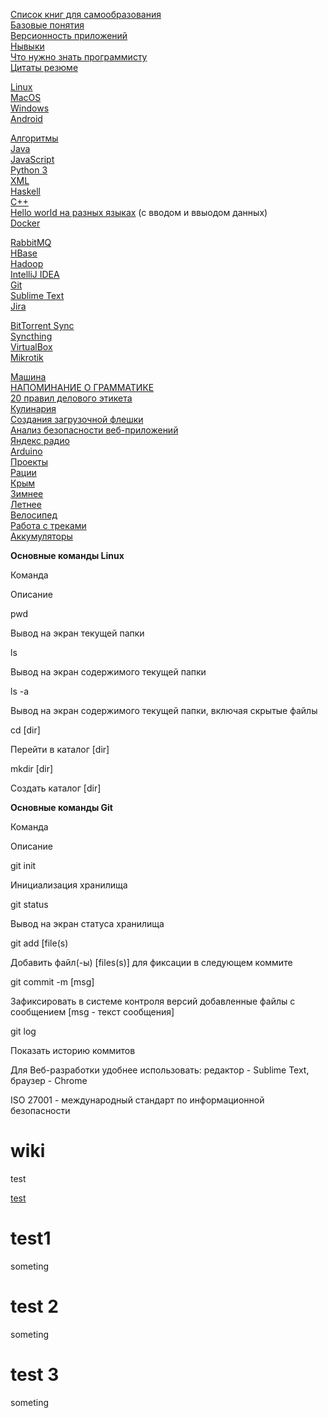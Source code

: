 
[Список книг для самообразования](other/spisok-knig-dla-samoobrazovania.md)  
[Базовые понятия](other/bazovye-ponatia.md)  
[Версионность приложений](other/versionnost-prilozenij.md)  
[Нывыки](other/nyvyki.md)  
[Что нужно знать программисту](other/cto-nuzno-znat-programmistu.md)  
[Цитаты резюме](other/citaty-rezume.md)

[Linux](linux.md)  
[MacOS](macos.md)  
[Windows](windows.md)  
[Android](android.md)

[Алгоритмы](/web/20211129205615/http://wiki.n5g.ru/algoritmy)  
[Java](/web/20211129205615/http://wiki.n5g.ru/java)  
[JavaScript](/web/20211129205615/http://wiki.n5g.ru/javascript)  
[Python 3](/web/20211129205615/http://wiki.n5g.ru/python-3)  
[XML](/web/20211129205615/http://wiki.n5g.ru/xml)  
[Haskell](/web/20211129205615/http://wiki.n5g.ru/haskell)  
[C++](/web/20211129205615/http://wiki.n5g.ru/c)  
[Hello world на разных языках](/web/20211129205615/http://wiki.n5g.ru/hello-world-na-raznyh-azykah) (с вводом и ввыодом данных)  
[Docker](/web/20211129205615/http://wiki.n5g.ru/docker)

[RabbitMQ](/web/20211129205615/http://wiki.n5g.ru/rabbitmq)  
[HBase](/web/20211129205615/http://wiki.n5g.ru/hbase)  
[Hadoop](/web/20211129205615/http://wiki.n5g.ru/hadoop)  
[IntelliJ IDEA](/web/20211129205615/http://wiki.n5g.ru/idea)  
[Git](/web/20211129205615/http://wiki.n5g.ru/git)  
[Sublime Text](/web/20211129205615/http://wiki.n5g.ru/sublime-text)  
[Jira](/web/20211129205615/http://wiki.n5g.ru/jira)

[BitTorrent Sync](/web/20211129205615/http://wiki.n5g.ru/bittorrent-sync)  
[Syncthing](/web/20211129205615/http://wiki.n5g.ru/syncthing)  
[VirtualBox](/web/20211129205615/http://wiki.n5g.ru/virtualbox)  
[Mikrotik](/web/20211129205615/http://wiki.n5g.ru/mikrotik)

[Машина](/web/20211129205615/http://wiki.n5g.ru/masina)  
[НАПОМИНАНИЕ О ГРАММАТИКЕ](/web/20211129205615/http://wiki.n5g.ru/napominanie-o-grammatike)  
[20 правил делового этикета](other/20-pravil-delovogo-etiketa.md)  
[Кулинария](/web/20211129205615/http://wiki.n5g.ru/kulinaria)  
[Создания загрузочной флешки](/web/20211129205615/http://wiki.n5g.ru/sozdania-zagruzocnoj-fleski)  
[Анализ безопасности веб-приложений](/web/20211129205615/http://wiki.n5g.ru/analiz-bezopasnosti-veb-prilozenij)  
[Яндекс радио](/web/20211129205615/http://wiki.n5g.ru/andeks-radio)  
[Arduino](/web/20211129205615/http://wiki.n5g.ru/arduino)  
[Проекты](/web/20211129205615/http://wiki.n5g.ru/proekty)  
[Рации](/web/20211129205615/http://wiki.n5g.ru/racii)  
[Крым](/web/20211129205615/http://wiki.n5g.ru/krym)  
[Зимнее](/web/20211129205615/http://wiki.n5g.ru/zimnee)  
[Летнее](/web/20211129205615/http://wiki.n5g.ru/letnee)  
[Велосипед](/web/20211129205615/http://wiki.n5g.ru/bike)  
[Работа с треками](/web/20211129205615/http://wiki.n5g.ru/rabota-s-trekami)  
[Аккумуляторы](/web/20211129205615/http://wiki.n5g.ru/akkumulatory)

**Основные команды Linux**  

Команда

Описание

pwd

Вывод на экран текущей папки

ls

Вывод на экран содержимого текущей папки

ls -a

Вывод на экран содержимого текущей папки, включая скрытые файлы

cd \[dir\]

Перейти в каталог \[dir\]

mkdir \[dir\]

Создать каталог \[dir\]

**Основные команды Git**  

Команда

Описание

git init

Инициализация хранилища

git status

Вывод на экран статуса хранилища

git add \[file(s)

Добавить файл(-ы) \[files(s)\] для фиксации в следующем коммите

git commit -m \[msg\]

Зафиксировать в системе контроля версий добавленные файлы с сообщением \[msg - текст сообщения\]

git log

Показать историю коммитов

Для Веб-разработки удобнее использовать: редактор - Sublime Text, браузер - Chrome

ISO 27001 - международный стандарт по информационной безопасности



wiki
====
test

[test](other/test.md)


# test1
someting
# test 2
someting
# test 3 
someting
